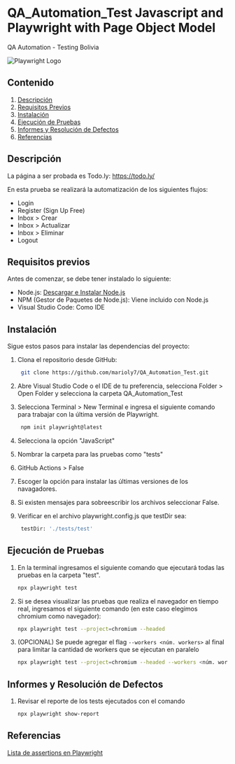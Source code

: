 # QA_Automation_Test Javascript and Playwright with Page Object Model
QA Automation - Testing Bolivia

![Playwright Logo](https://miro.medium.com/v2/resize:fit:720/format:webp/1*gMiUPuRGC36nxZHe2zthOg.png)

## Contenido

1. [Descripción](#descripción)
3. [Requisitos Previos](#requisitos-previos)
4. [Instalación](#instalación)
5. [Ejecución de Pruebas](#ejecución-de-pruebas)
6. [Informes y Resolución de Defectos](#informes-y-resolución-de-defectos)
7. [Referencias](#referencias)

## Descripción

La página a ser probada es Todo.ly: https://todo.ly/ 

En esta prueba se realizará la automatización de los siguientes flujos:

* Login
* Register (Sign Up Free)
* Inbox &gt; Crear
* Inbox &gt; Actualizar
* Inbox &gt; Eliminar
* Logout

## Requisitos previos

Antes de comenzar, se debe tener instalado lo siguiente:

- Node.js: [Descargar e Instalar Node.js](https://nodejs.org/)
- NPM (Gestor de Paquetes de Node.js): Viene incluido con Node.js
- Visual Studio Code: Como IDE

## Instalación

Sigue estos pasos para instalar las dependencias del proyecto:

1. Clona el repositorio desde GitHub:

   ```bash
    git clone https://github.com/marioly7/QA_Automation_Test.git
    ``` 

3. Abre Visual Studio Code o el IDE de tu preferencia, selecciona Folder > Open Folder y selecciona la carpeta QA_Automation_Test


5. Selecciona Terminal > New Terminal e ingresa el siguiente comando para trabajar con la última versión de Playwright.

   ```bash
    npm init playwright@latest
    ```

6. Selecciona la opción "JavaScript"

7. Nombrar la carpeta para las pruebas como "tests"

8. GitHub Actions > False

9. Escoger la opción para instalar las últimas versiones de los navagadores.

10. Si existen mensajes para sobreescribir los archivos seleccionar False.

9. Verificar en el archivo playwright.config.js que testDir sea:

   ```bash
    testDir: './tests/test'
    ```

## Ejecución de Pruebas

1. En la terminal ingresamos el siguiente comando que ejecutará todas las pruebas en la carpeta "test".

    ```bash
    npx playwright test
    ```

2. Si se desea visualizar las pruebas que realiza el navegador en tiempo real, ingresamos el siguiente comando (en este caso elegimos chromium como navegador):

    ```bash
    npx playwright test --project=chromium --headed
    ```

3. (OPCIONAL) Se puede agregar el flag  `--workers <núm. workers>`  al final para limitar la cantidad de workers que se ejecutan en paralelo

    ```bash
    npx playwright test --project=chromium --headed --workers <núm. workers>
    ```

## Informes y Resolución de Defectos

1. Revisar el reporte de los tests ejecutados con el comando

     ```bash
    npx playwright show-report
    ```

## Referencias

[Lista de assertions en Playwright](https://playwright.dev/docs/test-assertions)

